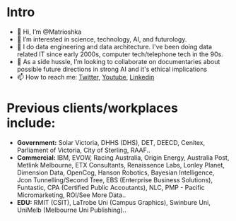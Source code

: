 # Intro
- 👋 Hi, I’m @Matrioshka
- 👀 I’m interested in science, technology, AI, and futurology.
- 🌱 I do data engineering and data architecture. I've been doing data related IT since early 2000s, computer tech/telephone tech in the 90s.
- 💞️ As a side hussle, I’m looking to collaborate on documentaries about possible future directions in strong AI and it's ethical implications
- 📫 How to reach me: [Twitter](https://twitter.com/adam_ford), [Youtube](http://youtube.com/TheRationalFuture), [Linkedin](https://www.linkedin.com/in/adamaford)


# Previous clients/workplaces include: 
- **Government:** Solar Victoria, DHHS (DHS), DET, DEECD, Cenitex, Parliament of Victoria, City of Sterling, RAAF..
- **Commercial:** IBM, EVOW, Racing Australia, Origin Energy, Australia Post, Metlink Melbourne, ETX Consultants, Renaissence Labs, Lonley Planet, Dimension Data, OpenCog, Hanson Robotics, Bayesian Intelligence, Jcon Tunnelling/Second Tree, EBS (Enterprise Business Solutions), Funtastic, CPA (Certified Public Accoutants), NLC, PMP - Pacific Micromarketing, ROI/See More Data.. 
- **EDU:** RMIT (CSIT), LaTrobe Uni (Campus Graphics), Swinbure Uni, UniMelb (Melbourne Uni Publishing)..

